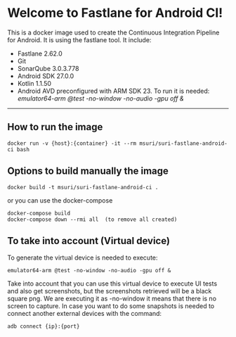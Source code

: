 Welcome to Fastlane for Android CI!
=============================

This is a docker image used to create the Continuous Integration Pipeline for Android.
It is using the fastlane tool.
It include:

 - Fastlane 2.62.0
 - Git
 - SonarQube 3.0.3.778
 - Android SDK 27.0.0
 - Kotlin 1.1.50
 - Android AVD preconfigured with ARM SDK 23. To run it is needed: *emulator64-arm @test -no-window -no-audio -gpu off &*

----------


How to run the image
------------------------------

    docker run -v {host}:{container} -it --rm msuri/suri-fastlane-android-ci bash


Options to build manually the image
----------------------------------------------------

    docker build -t msuri/suri-fastlane-android-ci .

or you can use the docker-compose

    docker-compose build
    docker-compose down --rmi all  (to remove all created)

To take into account (Virtual device)
----------------------------------------------------
To generate the virtual device is needed to execute:

    emulator64-arm @test -no-window -no-audio -gpu off &

Take into account that you can use this virtual device to execute UI tests and also get screenshots, but the screenshots retrieved will be a black square png.
We are executing it as -no-window it means that there is no screen to capture.
In case you want to do some snapshots is needed to connect another external devices with the command:
	
	adb connect {ip}:{port}